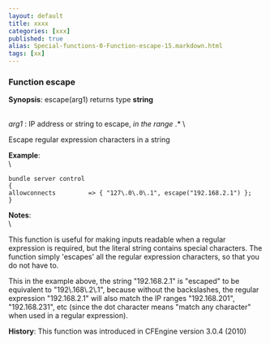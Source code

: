```yaml
---
layout: default
title: xxxx
categories: [xxx]
published: true
alias: Special-functions-0-Function-escape-15.markdown.html
tags: [xx]
---
```


### Function escape

**Synopsis**: escape(arg1) returns type **string**

\
 *arg1* : IP address or string to escape, *in the range* .\* \

Escape regular expression characters in a string

**Example**:\
 \

    bundle server control
    {
    allowconnects         => { "127\.0\.0\.1", escape("192.168.2.1") };
    }

**Notes**:\
 \

This function is useful for making inputs readable when a regular
expression is required, but the literal string contains special
characters. The function simply 'escapes' all the regular expression
characters, so that you do not have to.

This in the example above, the string "192.168.2.1" is "escaped" to be
equivalent to "192\\.168\\.2\\.1", because without the backslashes, the
regular expression "192.168.2.1" will also match the IP ranges
"192.168.201", "192.168.231", etc (since the dot character means "match
any character" when used in a regular expression).

**History**: This function was introduced in CFEngine version 3.0.4
(2010)
